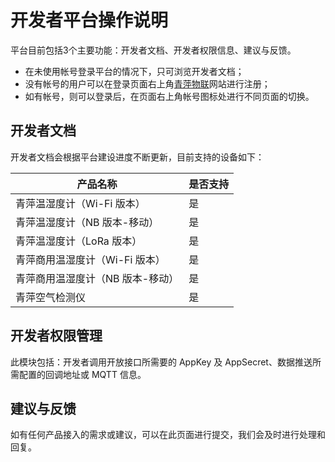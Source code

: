 # 开发者平台操作说明

平台目前包括3个主要功能：开发者文档、开发者权限信息、建议与反馈。

- 在未使用帐号登录平台的情况下，只可浏览开发者文档；
- 没有帐号的用户可以在登录页面右上角[青萍物联](https://qingpingiot.com/)网站进行注册；
- 如有帐号，则可以登录后，在页面右上角帐号图标处进行不同页面的切换。

## 开发者文档

开发者文档会根据平台建设进度不断更新，目前支持的设备如下：

| 产品名称                         | 是否支持 |
| -------------------------------- | -------- |
| 青萍温湿度计（Wi-Fi 版本）       | 是       |
| 青萍温湿度计（NB 版本-移动）     | 是       |
| 青萍温湿度计（LoRa 版本）        | 是       |
| 青萍商用温湿度计（Wi-Fi 版本）   | 是       |
| 青萍商用温湿度计（NB 版本-移动） | 是       |
| 青萍空气检测仪                   | 是       |

## 开发者权限管理

此模块包括：开发者调用开放接口所需要的 AppKey 及 AppSecret、数据推送所需配置的回调地址或 MQTT 信息。

## 建议与反馈

如有任何产品接入的需求或建议，可以在此页面进行提交，我们会及时进行处理和回复。

